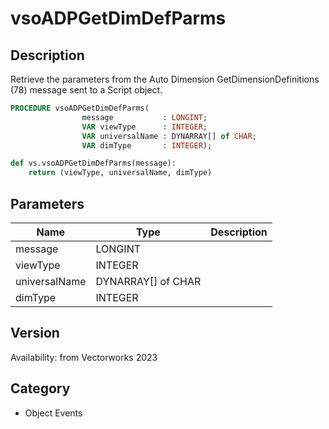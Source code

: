 # vsoADPGetDimDefParms

## Description
Retrieve the parameters from the Auto Dimension GetDimensionDefinitions (78) message sent to a Script object.

```pascal
PROCEDURE vsoADPGetDimDefParms(
				message           : LONGINT;
				VAR viewType      : INTEGER;
				VAR universalName : DYNARRAY[] of CHAR;
				VAR dimType       : INTEGER);
```

```python
def vs.vsoADPGetDimDefParms(message):
    return (viewType, universalName, dimType)
```

## Parameters
|Name|Type|Description|
|---|---|---|
|message|LONGINT|   |
|viewType|INTEGER|   |
|universalName|DYNARRAY[] of CHAR|   |
|dimType|INTEGER|   |

## Version
Availability: from Vectorworks 2023

## Category
* Object Events

